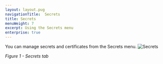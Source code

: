 ```yaml
---
layout: layout.pug
navigationTitle:  Secrets
title: Secrets
menuWeight: 7
excerpt: Using the Secrets menu
enterprise: true
---
```


You can manage secrets and certificates from the Secrets menu.
![Secrets](/1.12/img/GUI-Secrets-Secrets_View_With_Secrets-1_12.png)

<p><i>Figure 1 - Secrets tab</i></p>
